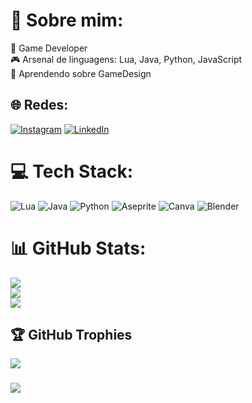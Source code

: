 # 📖 Sobre mim:
🔭 Game Developer <br>🎮 Arsenal de linguagens: Lua, Java, Python, JavaScript <br>🌱 Aprendendo sobre GameDesign<br>


## 🌐 Redes:
[![Instagram](https://img.shields.io/badge/Instagram-%23E4405F.svg?logo=Instagram&logoColor=white)](https://www.instagram.com/_jhondev/) [![LinkedIn](https://img.shields.io/badge/LinkedIn-%230077B5.svg?logo=linkedin&logoColor=white)](https://www.linkedin.com/in/jhonatan-erik/) 

# 💻 Tech Stack:
![Lua](https://img.shields.io/badge/lua-%232C2D72.svg?style=flat&logo=lua&logoColor=white) ![Java](https://img.shields.io/badge/java-%23ED8B00.svg?style=flat&logo=java&logoColor=white) ![Python](https://img.shields.io/badge/python-3670A0?style=flat&logo=python&logoColor=ffdd54) ![Aseprite](https://img.shields.io/badge/Aseprite-FFFFFF?style=flat&logo=Aseprite&logoColor=#7D929E) ![Canva](https://img.shields.io/badge/Canva-%2300C4CC.svg?style=flat&logo=Canva&logoColor=white) ![Blender](https://img.shields.io/badge/blender-%23F5792A.svg?style=flat&logo=blender&logoColor=white)
# 📊 GitHub Stats:
![](https://github-readme-stats.vercel.app/api?username=Lea1dev&theme=buefy&hide_border=false&include_all_commits=false&count_private=false)<br/>
![](https://github-readme-streak-stats.herokuapp.com/?user=Lea1dev&theme=buefy&hide_border=false)<br/>
![](https://github-readme-stats.vercel.app/api/top-langs/?username=Lea1dev&theme=buefy&hide_border=false&include_all_commits=false&count_private=false&layout=compact)

## 🏆 GitHub Trophies
![](https://github-profile-trophy.vercel.app/?username=Lea1dev&theme=darkhub&no-frame=false&no-bg=true&margin-w=4)

### 
![](https://quotes-github-readme.vercel.app/api?type=horizontal&theme=merko](https://www.azquotes.com/picture-quotes/quote-you-can-never-have-an-impact-on-society-if-you-have-not-changed-yourself-nelson-mandela-53-5-0520.jpg))


<!-- Proudly created with GPRM ( https://gprm.itsvg.in ) -->
